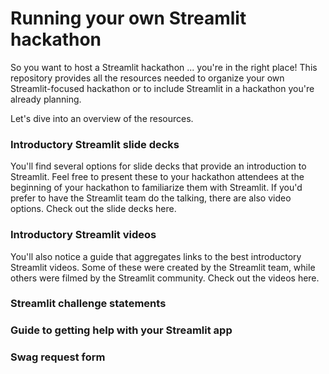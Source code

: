 # Running your own Streamlit hackathon

So you want to host a Streamlit hackathon ... you're in the right place! This repository provides all the resources needed to organize your own Streamlit-focused hackathon or to include Streamlit in a hackathon you're already planning.

Let's dive into an overview of the resources.

### Introductory Streamlit slide decks
You'll find several options for slide decks that provide an introduction to Streamlit. Feel free to present these to your hackathon attendees at the beginning of your hackathon to familiarize them with Streamlit. If you'd prefer to have the Streamlit team do the talking, there are also video options.
Check out the slide decks here.

### Introductory Streamlit videos
You'll also notice a guide that aggregates links to the best introductory Streamlit videos. Some of these were created by the Streamlit team, while others were filmed by the Streamlit community.
Check out the videos here.

### Streamlit challenge statements

### Guide to getting help with your Streamlit app

### Swag request form
